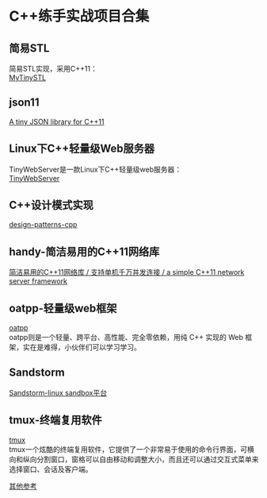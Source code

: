 # C++练手实战项目合集

## 简易STL  
简易STL实现，采用C++11：  
[MyTinySTL](https://github.com/Alinshans/MyTinySTL)

## json11  

[A tiny JSON library for C++11](https://github.com/dropbox/json11)

## Linux下C++轻量级Web服务器  
TinyWebServer是一款Linux下C++轻量级web服务器：  
[TinyWebServer](https://github.com/qinguoyi/TinyWebServer)

## C++设计模式实现  
[design-patterns-cpp](https://github.com/JakubVojvoda/design-patterns-cpp)

## handy-简洁易用的C++11网络库  
[简洁易用的C++11网络库 / 支持单机千万并发连接 / a simple C++11 network server framework](https://github.com/yedf2/handy)

## oatpp-轻量级web框架  
[oatpp](https://github.com/oatpp/oatpp)  
oatpp则是一个轻量、跨平台、高性能、完全零依赖，用纯 C++ 实现的 Web 框架，实在是难得，小伙伴们可以学习学习。

## Sandstorm  
[Sandstorm-linux sandbox平台](https://github.com/sandstorm-io/sandstorm)

## tmux-终端复用软件  
[tmux](https://github.com/tmux/tmux)  
tmux一个炫酷的终端复用软件，它提供了一个非常易于使用的命令行界面，可横向和纵向分割窗口，窗格可以自由移动和调整大小，而且还可以通过交互式菜单来选择窗口、会话及客户端。

[其他参考](https://en.cppreference.com/w/cpp/links/libs)